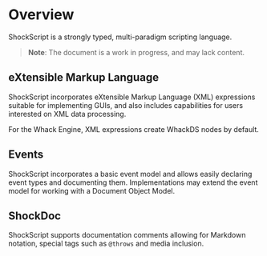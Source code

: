 # Overview

ShockScript is a strongly typed, multi-paradigm scripting language.

> **Note**: The document is a work in progress, and may lack content.

## eXtensible Markup Language

ShockScript incorporates eXtensible Markup Language (XML) expressions suitable for implementing GUIs, and also includes capabilities for users interested on XML data processing.

For the Whack Engine, XML expressions create WhackDS nodes by default.

## Events

ShockScript incorporates a basic event model and allows easily declaring event types and documenting them. Implementations may extend the event model for working with a Document Object Model.

## ShockDoc

ShockScript supports documentation comments allowing for Markdown notation, special tags such as `@throws` and media inclusion.